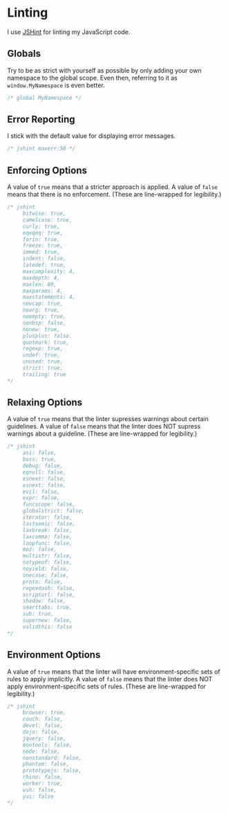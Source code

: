 # Linting

I use [JSHint](http://jshint.com/docs/) for linting my JavaScript code.

## Globals

Try to be as strict with yourself as possible by only adding your own namespace to the global scope. Even then, referring to it as `window.MyNamespace` is even better.

  ```javascript
  /* global MyNamespace */
  ```

## Error Reporting

I stick with the default value for displaying error messages.

  ```javascript
  /* jshint maxerr:50 */
  ```

## Enforcing Options

A value of `true` means that a stricter approach is applied. A value of `false` means that there is no enforcement. (These are line-wrapped for legibility.)

```javascript
/* jshint 
     bitwise: true,
     camelcase: true,
     curly: true,
     eqeqeq: true,
     forin: true,
     freeze: true,
     immed: true,
     indent: false,
     latedef: true,
     maxcomplexity: 4,
     maxdepth: 4,
     maxlen: 80,
     maxparams: 4,
     maxstatements: 4,
     newcap: true,
     noarg: true,
     noempty: true,
     nonbsp: false,
     nonew: true,
     plusplus: false,
     quotmark: true,
     regexp: true,
     undef: true,
     unused: true,
     strict: true,
     trailing: true
*/
```

## Relaxing Options

A value of `true` means that the linter supresses warnings about certain guidelines. A value of `false` means that the linter does NOT supress warnings about a guideline. (These are line-wrapped for legibility.)

  ```javascript
  /* jshint 
       asi: false,
       boss: true,
       debug: false,
       eqnull: false,
       esnext: false,
       esnext: false,
       evil: false,
       expr: false,
       funcscope: false,
       globalstrict: false,
       iterator: false,
       lastsemic: false,
       laxbreak: false,
       laxcomma: false,
       loopfunc: false,
       moz: false,
       multistr: false,
       notypeof: false,
       noyield: false,
       onecase: false,
       proto: false,
       regexdash: false,
       scripturl: false,
       shadow: false,
       smarttabs: true,
       sub: true,
       supernew: false,
       validthis: false
  */
  ```

## Environment Options

A value of `true` means that the linter will have environment-specific sets of rules to apply implicitly. A value of `false` means that the linter does NOT apply environment-specific sets of rules. (These are line-wrapped for legibility.)

  ```javascript
  /* jshint 
       browser: true,
       couch: false,
       devel: false,
       dojo: false,
       jquery: false,
       mootools: false,
       node: false,
       nonstandard: false,
       phantom: false,
       prototypejs: false,
       rhino: false,
       worker: true,
       wsh: false,
       yui: false
  */
  ```
